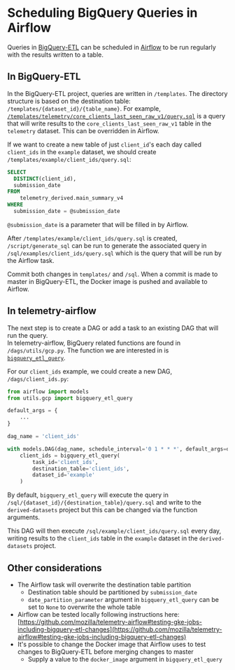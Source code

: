# Scheduling BigQuery Queries in Airflow

Queries in [BigQuery-ETL](https://github.com/mozilla/bigquery-etl) can be scheduled in 
[Airflow](https://github.com/mozilla/telemetry-airflow) to be run regularly with the results written to a table.

<!-- toc -->

## In BigQuery-ETL

In the BigQuery-ETL project, queries are written in `/templates`.
The directory structure is based on the destination table: `/templates/{dataset_id}/{table_name}`.
For example, [`/templates/telemetry/core_clients_last_seen_raw_v1/query.sql`](https://github.com/mozilla/bigquery-etl/blob/master/templates/telemetry/core_clients_last_seen_raw_v1/query.sql)
is a query that will write results to the `core_clients_last_seen_raw_v1` table in the `telemetry` dataset.
This can be overridden in Airflow.

If we want to create a new table of just `client_id`'s each day called `client_ids` in the `example` dataset, 
we should create `/templates/example/client_ids/query.sql`:
```sql
SELECT
  DISTINCT(client_id),
  submission_date
FROM
    telemetry_derived.main_summary_v4
WHERE
  submission_date = @submission_date
```

`@submission_date` is a parameter that will be filled in by Airflow.

After `/templates/example/client_ids/query.sql` is created, 
`/script/generate_sql` can be run to generate the associated query in `/sql/examples/client_ids/query.sql`
which is the query that will be run by the Airflow task.

Commit both changes in `templates/` and `/sql`. 
When a commit is made to master in BigQuery-ETL, the Docker image is pushed and available to Airflow.

## In telemetry-airflow

The next step is to create a DAG or add a task to an existing DAG that will run the query.  
In telemetry-airflow, BigQuery related functions are found in `/dags/utils/gcp.py`.
The function we are interested in is [`bigquery_etl_query`](https://github.com/mozilla/telemetry-airflow/blob/c103f3eee4ddc653316325d0ee0deab0bb35ee57/dags/utils/gcp.py#L390).

For our `client_ids` example, we could create a new DAG, `/dags/client_ids.py`:
```python
from airflow import models
from utils.gcp import bigquery_etl_query

default_args = {
    ...
}

dag_name = 'client_ids'

with models.DAG(dag_name, schedule_interval='0 1 * * *', default_args=default_args) as dag:
    client_ids = bigquery_etl_query(
        task_id='client_ids',
        destination_table='client_ids',
        dataset_id='example'
    )
```

By default, `bigquery_etl_query` will execute the query in `/sql/{dataset_id}/{destination_table}/query.sql` 
and write to the `derived-datasets` project but this can be changed via the function arguments.

This DAG will then execute `/sql/example/client_ids/query.sql` every day, 
writing results to the `client_ids` table in the `example` dataset in the `derived-datasets` project.

## Other considerations

- The Airflow task will overwrite the destination table partition
  - Destination table should be partitioned by `submission_date`
  - `date_partition_parameter` argument in `bigquery_etl_query` can be set to `None` to overwrite the whole table
- Airflow can be tested locally following instructions here: 
[https://github.com/mozilla/telemetry-airflow#testing-gke-jobs-including-bigquery-etl-changes](https://github.com/mozilla/telemetry-airflow#testing-gke-jobs-including-bigquery-etl-changes)
- It's possible to change the Docker image that Airflow uses to test changes to BigQuery-ETL before merging changes to master
  - Supply a value to the `docker_image` argument in `bigquery_etl_query`
